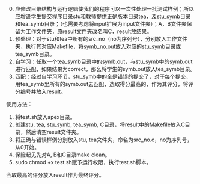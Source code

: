 0. 应修改目录结构与运行逻辑使我们的程序可以一次性处理一批测试样例；所以应增设学生提交程序目录stu和教师提供正确版本目录tea，及stu_symb目录和tea_symb目录；（也需要考虑将input扩展为input文件夹）；A，B文件夹保留为工作文件夹，原result文件夹改名叫C，result放结果。
1. 预处理：对于stu和tea中所有的src_no（no为序列号），分别放入工作文件夹，执行其对应Makefile，将symb_no.out放入对应的stu_symb目录或tea_symb目录。
2. 自学习：任取一个tea_symb目录中的symb.out，与stu_symb中的symb.out进行匹配，如果结果为correct，那么将学生的symb.out放入tea_symb目录。
3. 匹配：经过自学习环节，stu_symb中的全是错误的提交了，对于每个提交，用tea_symb里所有的symb.out去匹配，选取得分最高的，作为其评分，将评分编号并放入result。

使用方法：
1. 将test.sh放入apex目录。
2. 创建stu, tea, stu_symb, tea_symb, C目录，将result中的Makefile放入C目录，然后清空result文件夹。
3. 将正确与错误样例分别放入stu, tea文件夹，命名为src_no.c，no为序列号，从0开始。
4. 保险起见先对A, B和C目录make clean。
5. sudo chmod +x test.sh赋予运行权限，执行test.sh脚本。

会取最高的评分放入result作为最终评分。